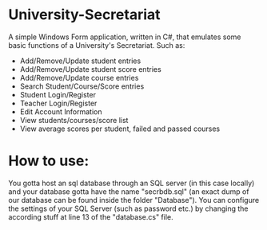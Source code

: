 # University-Secretariat

A simple Windows Form application, written in C#, that emulates some basic functions of a University's Secretariat. 
Such as:

* Add/Remove/Update student entries
* Add/Remove/Update student score entries
* Add/Remove/Update course entries
* Search Student/Course/Score entries
* Student Login/Register
* Teacher Login/Register
* Edit Account Information
* View students/courses/score list
* View average scores per student, failed and passed courses

# How to use: #
You gotta host an sql database through an SQL server (in this case locally) and your database gotta have the name "secrbdb.sql" (an exact dump of our database can be found inside the folder "Database"). You can configure the settings of your SQL Server (such as password etc.) by changing the according stuff at line 13 of the "database.cs" file.
